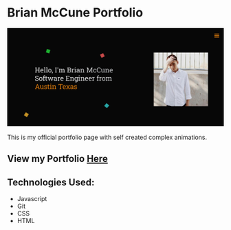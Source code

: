 # Brian McCune Portfolio

<img src=./assets/PortfolioPage.png>

This is my official portfolio page with self created complex animations.

## View my Portfolio [Here](brianmportfolio.netlify.app)


## Technologies Used:
- Javascript 
- Git
- CSS
- HTML
